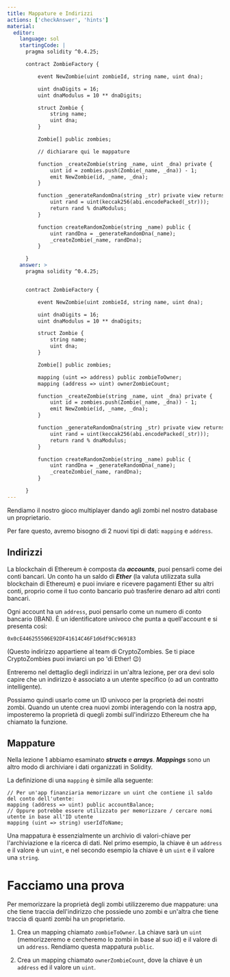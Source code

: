 ```yaml
---
title: Mappature e Indirizzi
actions: ['checkAnswer', 'hints']
material:
  editor:
    language: sol
    startingCode: |
      pragma solidity ^0.4.25;

      contract ZombieFactory {

          event NewZombie(uint zombieId, string name, uint dna);

          uint dnaDigits = 16;
          uint dnaModulus = 10 ** dnaDigits;

          struct Zombie {
              string name;
              uint dna;
          }

          Zombie[] public zombies;

          // dichiarare qui le mappature

          function _createZombie(string _name, uint _dna) private {
              uint id = zombies.push(Zombie(_name, _dna)) - 1;
              emit NewZombie(id, _name, _dna);
          } 

          function _generateRandomDna(string _str) private view returns (uint) {
              uint rand = uint(keccak256(abi.encodePacked(_str)));
              return rand % dnaModulus;
          }

          function createRandomZombie(string _name) public {
              uint randDna = _generateRandomDna(_name);
              _createZombie(_name, randDna);
          }

      }
    answer: >
      pragma solidity ^0.4.25;


      contract ZombieFactory {

          event NewZombie(uint zombieId, string name, uint dna);

          uint dnaDigits = 16;
          uint dnaModulus = 10 ** dnaDigits;

          struct Zombie {
              string name;
              uint dna;
          }

          Zombie[] public zombies;

          mapping (uint => address) public zombieToOwner;
          mapping (address => uint) ownerZombieCount;

          function _createZombie(string _name, uint _dna) private {
              uint id = zombies.push(Zombie(_name, _dna)) - 1;
              emit NewZombie(id, _name, _dna);
          } 

          function _generateRandomDna(string _str) private view returns (uint) {
              uint rand = uint(keccak256(abi.encodePacked(_str)));
              return rand % dnaModulus;
          }

          function createRandomZombie(string _name) public {
              uint randDna = _generateRandomDna(_name);
              _createZombie(_name, randDna);
          }

      }
---
```


Rendiamo il nostro gioco multiplayer dando agli zombi nel nostro database un proprietario.

Per fare questo, avremo bisogno di 2 nuovi tipi di dati: `mapping` e `address`.

## Indirizzi

La blockchain di Ethereum è composta da **_accounts_**, puoi pensarli come dei conti bancari. Un conto ha un saldo di **_Ether_** (la valuta utilizzata sulla blockchain di Ethereum) e puoi inviare e ricevere pagamenti Ether su altri conti, proprio come il tuo conto bancario può trasferire denaro ad altri conti bancari.

Ogni account ha un `address`, puoi pensarlo come un numero di conto bancario (IBAN). È un identificatore univoco che punta a quell'account e si presenta così:

`0x0cE446255506E92DF41614C46F1d6df9Cc969183`

(Questo indirizzo appartiene al team di CryptoZombies. Se ti piace CryptoZombies puoi inviarci un po 'di Ether! 😉)

Entreremo nel dettaglio degli indirizzi in un'altra lezione, per ora devi solo capire che un indirizzo è associato a un utente specifico (o ad un contratto intelligente).

Possiamo quindi usarlo come un ID univoco per la proprietà dei nostri zombi. Quando un utente crea nuovi zombi interagendo con la nostra app, imposteremo la proprietà di quegli zombi sull'indirizzo Ethereum che ha chiamato la funzione.

## Mappature

Nella lezione 1 abbiamo esaminato **_structs_** e **_arrays_**. **_Mappings_** sono un altro modo di archiviare i dati organizzati in Solidity.

La definizione di una `mapping` è simile alla seguente:

```
// Per un'app finanziaria memorizzare un uint che contiene il saldo del conto dell'utente:
mapping (address => uint) public accountBalance;
// Oppure potrebbe essere utilizzato per memorizzare / cercare nomi utente in base all'ID utente
mapping (uint => string) userIdToName;
```

Una mappatura è essenzialmente un archivio di valori-chiave per l'archiviazione e la ricerca di dati. Nel primo esempio, la chiave è un `address` e il valore è un `uint`, e nel secondo esempio la chiave è un `uint` e il valore una `string`.

# Facciamo una prova

Per memorizzare la proprietà degli zombi utilizzeremo due mappature: una che tiene traccia dell'indirizzo che possiede uno zombi e un'altra che tiene traccia di quanti zombi ha un proprietario.

1. Crea un mapping chiamato `zombieToOwner`. La chiave sarà un `uint` (memorizzeremo e cercheremo lo zombi in base al suo id) e il valore di un `address`. Rendiamo questa mappatura `public`.

2. Crea un mapping chiamato `ownerZombieCount`, dove la chiave è un `address` ed il valore un `uint`.
